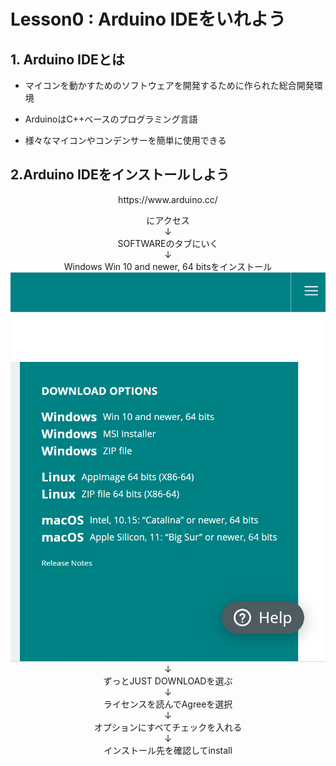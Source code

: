 # Lesson0 : Arduino IDEをいれよう

## 1. Arduino IDEとは
- マイコンを動かすためのソフトウェアを開発するために作られた総合開発環境

- ArduinoはC++ベースのプログラミング言語

- 様々なマイコンやコンデンサーを簡単に使用できる

## 2.Arduino IDEをインストールしよう
<center>
https://www.arduino.cc/

にアクセス  
↓  
SOFTWAREのタブにいく  
↓  
Windows Win 10 and newer, 64 bitsをインストール  
![](/docs/esp32/img_lesson0/download.png)
↓  
ずっとJUST DOWNLOADを選ぶ  
↓  
ライセンスを読んでAgreeを選択  
↓  
オプションにすべてチェックを入れる  
↓  
インストール先を確認してinstall
</center>